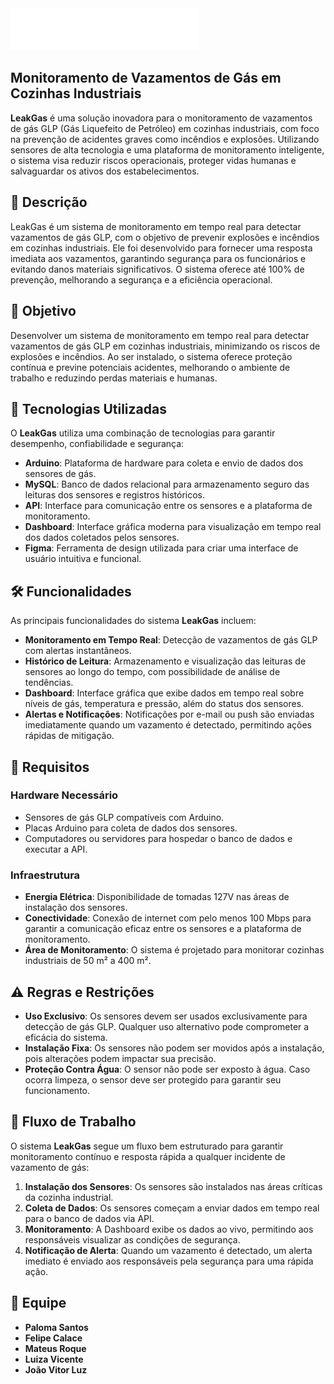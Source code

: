 <img src="/public/assets/logo.png" width="300px">

## Monitoramento de Vazamentos de Gás em Cozinhas Industriais

**LeakGas** é uma solução inovadora para o monitoramento de vazamentos de gás GLP (Gás Liquefeito de Petróleo) em cozinhas industriais, com foco na prevenção de acidentes graves como incêndios e explosões. Utilizando sensores de alta tecnologia e uma plataforma de monitoramento inteligente, o sistema visa reduzir riscos operacionais, proteger vidas humanas e salvaguardar os ativos dos estabelecimentos.

## 🚀 Descrição

LeakGas é um sistema de monitoramento em tempo real para detectar vazamentos de gás GLP, com o objetivo de prevenir explosões e incêndios em cozinhas industriais. Ele foi desenvolvido para fornecer uma resposta imediata aos vazamentos, garantindo segurança para os funcionários e evitando danos materiais significativos. O sistema oferece até 100% de prevenção, melhorando a segurança e a eficiência operacional.

## 🎯 Objetivo

Desenvolver um sistema de monitoramento em tempo real para detectar vazamentos de gás GLP em cozinhas industriais, minimizando os riscos de explosões e incêndios. Ao ser instalado, o sistema oferece proteção contínua e previne potenciais acidentes, melhorando o ambiente de trabalho e reduzindo perdas materiais e humanas.

## 🔧 Tecnologias Utilizadas

O **LeakGas** utiliza uma combinação de tecnologias para garantir desempenho, confiabilidade e segurança:

- **Arduino**: Plataforma de hardware para coleta e envio de dados dos sensores de gás.
- **MySQL**: Banco de dados relacional para armazenamento seguro das leituras dos sensores e registros históricos.
- **API**: Interface para comunicação entre os sensores e a plataforma de monitoramento.
- **Dashboard**: Interface gráfica moderna para visualização em tempo real dos dados coletados pelos sensores.
- **Figma**: Ferramenta de design utilizada para criar uma interface de usuário intuitiva e funcional.

## 🛠️ Funcionalidades

As principais funcionalidades do sistema **LeakGas** incluem:

- **Monitoramento em Tempo Real**: Detecção de vazamentos de gás GLP com alertas instantâneos.
- **Histórico de Leitura**: Armazenamento e visualização das leituras de sensores ao longo do tempo, com possibilidade de análise de tendências.
- **Dashboard**: Interface gráfica que exibe dados em tempo real sobre níveis de gás, temperatura e pressão, além do status dos sensores.
- **Alertas e Notificações**: Notificações por e-mail ou push são enviadas imediatamente quando um vazamento é detectado, permitindo ações rápidas de mitigação.

## 📝 Requisitos

### Hardware Necessário

- Sensores de gás GLP compatíveis com Arduino.
- Placas Arduino para coleta de dados dos sensores.
- Computadores ou servidores para hospedar o banco de dados e executar a API.

### Infraestrutura

- **Energia Elétrica**: Disponibilidade de tomadas 127V nas áreas de instalação dos sensores.
- **Conectividade**: Conexão de internet com pelo menos 100 Mbps para garantir a comunicação eficaz entre os sensores e a plataforma de monitoramento.
- **Área de Monitoramento**: O sistema é projetado para monitorar cozinhas industriais de 50 m² a 400 m².

## ⚠️ Regras e Restrições

- **Uso Exclusivo**: Os sensores devem ser usados exclusivamente para detecção de gás GLP. Qualquer uso alternativo pode comprometer a eficácia do sistema.
- **Instalação Fixa**: Os sensores não podem ser movidos após a instalação, pois alterações podem impactar sua precisão.
- **Proteção Contra Água**: O sensor não pode ser exposto à água. Caso ocorra limpeza, o sensor deve ser protegido para garantir seu funcionamento.

## 🔄 Fluxo de Trabalho

O sistema **LeakGas** segue um fluxo bem estruturado para garantir monitoramento contínuo e resposta rápida a qualquer incidente de vazamento de gás:

1. **Instalação dos Sensores**: Os sensores são instalados nas áreas críticas da cozinha industrial.
2. **Coleta de Dados**: Os sensores começam a enviar dados em tempo real para o banco de dados via API.
3. **Monitoramento**: A Dashboard exibe os dados ao vivo, permitindo aos responsáveis visualizar as condições de segurança.
4. **Notificação de Alerta**: Quando um vazamento é detectado, um alerta imediato é enviado aos responsáveis pela segurança para uma rápida ação.

## 👥 Equipe

- **Paloma Santos**
- **Felipe Calace**
- **Mateus Roque**
- **Luiza Vicente**
- **João Vitor Luz**